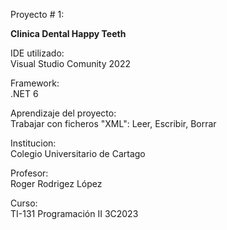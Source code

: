 
Proyecto # 1: <br><p><strong>Clinica Dental Happy Teeth</strong></p> 
              

IDE utilizado: <br> Visual Studio Comunity 2022
              

Framework: <br> .NET 6
             
              
Aprendizaje del proyecto: <br> Trabajar con ficheros "XML":  Leer, Escribir, Borrar
              

Institucion: <br> Colegio Universitario de Cartago
              

Profesor: <br> Roger Rodrigez López 
              

Curso: <br> TI-131 Programación II 3C2023
              


